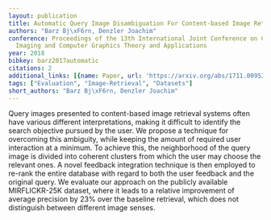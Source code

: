 ```yaml
---
layout: publication
title: Automatic Query Image Disambiguation For Content-based Image Retrieval
authors: "Barz Bj\xF6rn, Denzler Joachim"
conference: Proceedings of the 13th International Joint Conference on Computer Vision,
  Imaging and Computer Graphics Theory and Applications
year: 2018
bibkey: barz2017automatic
citations: 2
additional_links: [{name: Paper, url: 'https://arxiv.org/abs/1711.00953'}]
tags: ["Evaluation", "Image-Retrieval", "Datasets"]
short_authors: "Barz Bj\xF6rn, Denzler Joachim"
---
```

Query images presented to content-based image retrieval systems often have
various different interpretations, making it difficult to identify the search
objective pursued by the user. We propose a technique for overcoming this
ambiguity, while keeping the amount of required user interaction at a minimum.
To achieve this, the neighborhood of the query image is divided into coherent
clusters from which the user may choose the relevant ones. A novel feedback
integration technique is then employed to re-rank the entire database with
regard to both the user feedback and the original query. We evaluate our
approach on the publicly available MIRFLICKR-25K dataset, where it leads to a
relative improvement of average precision by 23% over the baseline retrieval,
which does not distinguish between different image senses.